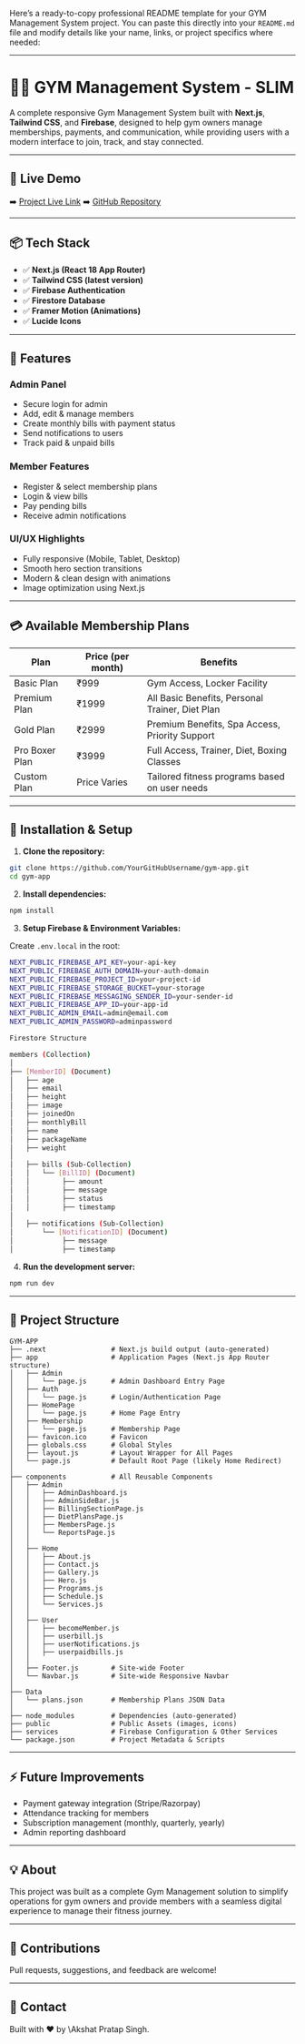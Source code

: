 Here’s a ready-to-copy professional README template for your GYM Management System project. You can paste this directly into your `README.md` file and modify details like your name, links, or project specifics where needed:

---

# 🏋️‍♂️ GYM Management System - SLIM

A complete responsive Gym Management System built with **Next.js**, **Tailwind CSS**, and **Firebase**, designed to help gym owners manage memberships, payments, and communication, while providing users with a modern interface to join, track, and stay connected.

---

## 🚀 Live Demo

➡️ [Project Live Link](https://gym-app-seven-orcin.vercel.app/)
➡️ [GitHub Repository](https://github.com/Akshat48002/gym-app)

---

## 📦 Tech Stack

* ✅ **Next.js (React 18 App Router)**
* ✅ **Tailwind CSS (latest version)**
* ✅ **Firebase Authentication**
* ✅ **Firestore Database**
* ✅ **Framer Motion (Animations)**
* ✅ **Lucide Icons**

---

## 🎯 Features

### Admin Panel

* Secure login for admin
* Add, edit & manage members
* Create monthly bills with payment status
* Send notifications to users
* Track paid & unpaid bills

### Member Features

* Register & select membership plans
* Login & view bills
* Pay pending bills
* Receive admin notifications

### UI/UX Highlights

* Fully responsive (Mobile, Tablet, Desktop)
* Smooth hero section transitions
* Modern & clean design with animations
* Image optimization using Next.js

---

## 💳 Available Membership Plans

| Plan           | Price (per month) | Benefits                                        |
| -------------- | ----------------- | ----------------------------------------------- |
| Basic Plan     | ₹999              | Gym Access, Locker Facility                     |
| Premium Plan   | ₹1999             | All Basic Benefits, Personal Trainer, Diet Plan |
| Gold Plan      | ₹2999             | Premium Benefits, Spa Access, Priority Support  |
| Pro Boxer Plan | ₹3999             | Full Access, Trainer, Diet, Boxing Classes      |
| Custom Plan    | Price Varies      | Tailored fitness programs based on user needs   |

---

## 📁 Installation & Setup

1. **Clone the repository:**

```bash
git clone https://github.com/YourGitHubUsername/gym-app.git
cd gym-app
```

2. **Install dependencies:**

```bash
npm install
```

3. **Setup Firebase & Environment Variables:**

Create `.env.local` in the root:

```bash
NEXT_PUBLIC_FIREBASE_API_KEY=your-api-key
NEXT_PUBLIC_FIREBASE_AUTH_DOMAIN=your-auth-domain
NEXT_PUBLIC_FIREBASE_PROJECT_ID=your-project-id
NEXT_PUBLIC_FIREBASE_STORAGE_BUCKET=your-storage
NEXT_PUBLIC_FIREBASE_MESSAGING_SENDER_ID=your-sender-id
NEXT_PUBLIC_FIREBASE_APP_ID=your-app-id
NEXT_PUBLIC_ADMIN_EMAIL=admin@email.com
NEXT_PUBLIC_ADMIN_PASSWORD=adminpassword

Firestore Structure

members (Collection)
│
├── [MemberID] (Document)
│   ├── age
│   ├── email
│   ├── height
│   ├── image
│   ├── joinedOn
│   ├── monthlyBill
│   ├── name
│   ├── packageName
│   ├── weight
│
│   ├── bills (Sub-Collection)
│   │   └── [BillID] (Document)
│   │        ├── amount
│   │        ├── message
│   │        ├── status
│   │        ├── timestamp
│
│   ├── notifications (Sub-Collection)
│       └── [NotificationID] (Document)
│            ├── message
│            ├── timestamp


```

4. **Run the development server:**

```bash
npm run dev
```

---

## 📂 Project Structure

```
GYM-APP
├── .next                # Next.js build output (auto-generated)
├── app                  # Application Pages (Next.js App Router structure)
│   ├── Admin
│   │   └── page.js      # Admin Dashboard Entry Page
│   ├── Auth
│   │   └── page.js      # Login/Authentication Page
│   ├── HomePage
│   │   └── page.js      # Home Page Entry
│   ├── Membership
│   │   └── page.js      # Membership Page
│   ├── favicon.ico      # Favicon
│   ├── globals.css      # Global Styles
│   ├── layout.js        # Layout Wrapper for All Pages
│   └── page.js          # Default Root Page (likely Home Redirect)
│
├── components           # All Reusable Components
│   ├── Admin
│   │   ├── AdminDashboard.js
│   │   ├── AdminSideBar.js
│   │   ├── BillingSectionPage.js
│   │   ├── DietPlansPage.js
│   │   ├── MembersPage.js
│   │   └── ReportsPage.js
│   │
│   ├── Home
│   │   ├── About.js
│   │   ├── Contact.js
│   │   ├── Gallery.js
│   │   ├── Hero.js
│   │   ├── Programs.js
│   │   ├── Schedule.js
│   │   └── Services.js
│   │
│   ├── User
│   │   ├── becomeMember.js
│   │   ├── userbill.js
│   │   ├── userNotifications.js
│   │   ├── userpaidbills.js
│   │
│   ├── Footer.js        # Site-wide Footer
│   └── Navbar.js        # Site-wide Responsive Navbar
│
├── Data
│   └── plans.json       # Membership Plans JSON Data
│
├── node_modules         # Dependencies (auto-generated)
├── public               # Public Assets (images, icons)
├── services             # Firebase Configuration & Other Services
└── package.json         # Project Metadata & Scripts

```

---

## ⚡ Future Improvements

* Payment gateway integration (Stripe/Razorpay)
* Attendance tracking for members
* Subscription management (monthly, quarterly, yearly)
* Admin reporting dashboard

---

## 💡 About

This project was built as a complete Gym Management solution to simplify operations for gym owners and provide members with a seamless digital experience to manage their fitness journey.

---

## 🤝 Contributions

Pull requests, suggestions, and feedback are welcome!

---

## 📧 Contact

Built with ❤️ by \Akshat Pratap Singh.

